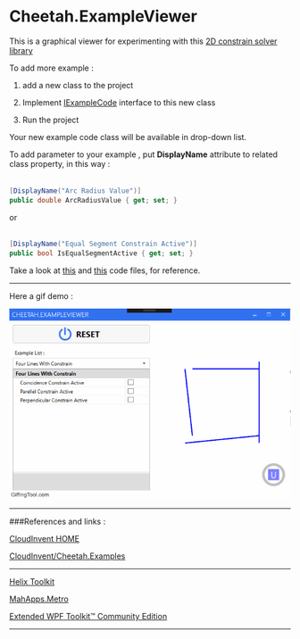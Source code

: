 # **Cheetah.ExampleViewer**

This is a graphical viewer for experimenting with this [2D constrain solver library](https://github.com/CloudInvent/Cheetah.Examples)

To add more example :

1) add a new class to the project 

2) Implement [IExampleCode](https://github.com/tenacious/Cheetah.ExampleViewer/blob/master/Cheetah.ExampleViewer/Examples/IExampleCode.cs) interface to this new class

3) Run the project

Your new example code class will be available in drop-down list. 

To add parameter to your example , put **DisplayName** attribute to related class property, in this way :

```C#

[DisplayName("Arc Radius Value")]
public double ArcRadiusValue { get; set; }

```
or 
        
```C#

[DisplayName("Equal Segment Constrain Active")]
public bool IsEqualSegmentActive { get; set; }

```

Take a look at [this](https://github.com/tenacious/Cheetah.ExampleViewer/blob/master/Cheetah.ExampleViewer/Examples/FourLinesWithConstrain.cs) and [this](https://github.com/tenacious/Cheetah.ExampleViewer/blob/master/Cheetah.ExampleViewer/Examples/RoundedRectangle.cs) code files, for reference.
____

Here a gif demo :

![](docs/images/example_viewer.gif)

____

###References and links : 

[CloudInvent HOME](http://www.cloud-invent.com/)

[CloudInvent/Cheetah.Examples](https://github.com/CloudInvent/Cheetah.Examples)
_____

[Helix Toolkit](https://github.com/helix-toolkit)

[MahApps.Metro](https://github.com/MahApps/MahApps.Metro)

[Extended WPF Toolkit™ Community Edition](https://wpftoolkit.codeplex.com/)


____
